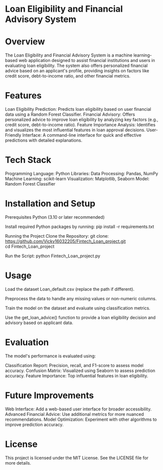 # Loan Eligibility and Financial Advisory System


# Overview
The Loan Eligibility and Financial Advisory System is a machine learning-based web application designed to assist financial institutions and users in evaluating loan eligibility. The system also offers personalized financial advice based on an applicant's profile, providing insights on factors like credit score, debt-to-income ratio, and other financial metrics.

# Features
Loan Eligibility Prediction: Predicts loan eligibility based on user financial data using a Random Forest Classifier.
Financial Advisory: Offers personalized advice to improve loan eligibility by analyzing key factors (e.g., credit score, debt-to-income ratio).
Feature Importance Analysis: Identifies and visualizes the most influential features in loan approval decisions.
User-Friendly Interface: A command-line interface for quick and effective predictions with detailed explanations.

# Tech Stack
Programming Language: Python
Libraries:
Data Processing: Pandas, NumPy
Machine Learning: scikit-learn
Visualization: Matplotlib, Seaborn
Model: Random Forest Classifier

# Installation and Setup
Prerequisites
Python (3.10 or later recommended)

Install required Python packages by running:
  pip install -r requirements.txt

Running the Project
Clone the Repository:
  git clone: https://github.com/Vicky16032205/Fintech_Loan_project.git    
  cd Fintech_Loan_project

Run the Script:
  python Fintech_Loan_project.py

# Usage
Load the dataset Loan_default.csv (replace the path if different).

Preprocess the data to handle any missing values or non-numeric columns.

Train the model on the dataset and evaluate using classification metrics.

Use the get_loan_advice() function to provide a loan eligibility decision and advisory based on applicant data.

# Evaluation
The model's performance is evaluated using:

Classification Report: Precision, recall, and F1-score to assess model accuracy.
Confusion Matrix: Visualized using Seaborn to assess prediction accuracy.
Feature Importance: Top influential features in loan eligibility.

# Future Improvements
Web Interface: Add a web-based user interface for broader accessibility.
Advanced Financial Advice: Use additional metrics for more nuanced recommendations.
Model Optimization: Experiment with other algorithms to improve prediction accuracy.


# License
This project is licensed under the MIT License. See the LICENSE file for more details.
